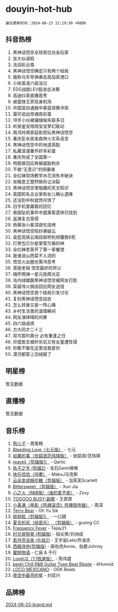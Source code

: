 # douyin-hot-hub

`最后更新时间：2024-08-23 21:19:50 +0800`

## 抖音热榜

1. 黑神话悟空全球首位白金玩家
1. 张大仙请假
1. 法润彩云南
1. 黑神话悟空确定只有两个结局
1. 俄称乌军导弹袭击高加索港口
1. 小徐英语六级没过
1. EDG战胜LEV挺进总决赛
1. 高迪抖音直播首秀
1. 谢霆锋王菲现身机场
1. 中国篮协通报中美篮球赛冲突
1. 蛋仔逃出惊魂夜彩蛋
1. 18岁小伙被骗缅甸失联多日
1. 听泉鉴宝旭旭宝宝梦幻联动
1. 周鸿祎用家庭影院玩黑神话悟空
1. 重庆彭水突发森林火灾系谣言
1. 黑神话悟空中的地道英配
1. 私藏浪漫番外好多彩蛋
1. 重庆热成了全国第一
1. 特朗普回应再被威胁刺杀
1. 不做“无意识”的网暴者
1. 全红婵现场教学水花消失术秘诀
1. 张晚意王楚然柳舟记决裂
1. 黑神话悟空里暗藏的天文知识
1. 英国知名企业家和女儿确认遇难
1. 还没到中秋就馋月饼了
1. 旧手机里藏着的回忆
1. 泰国坠机事件中国乘客遗体已找到
1. 返潮复古穿搭
1. 杨幂张小斐深夜吃烧烤
1. 黑神话悟空陷抄袭疑云
1. 渝昆高铁云南段架桥机倾覆致6死
1. 打黑包贝尔是掌管欠揍的神
1. 全红婵老家开了第一家餐馆
1. 是谁说山西菜不入流的
1. 悟空火出圈也需冷思考
1. 菩提老祖 悟空最好的师父
1. 缅怀两弹一星元勋周光召
1. 岛内绿媒酸黑神话悟空被网友打脸
1. 栾留伟火锅店回应网友送钱
1. 黑神话悟空首个结局引发讨论
1. 复刻黑神话悟空战衣
1. 怎么转身又是一阵心痛
1. 乡村生活里的温情瞬间
1. 网友演绎晴的间奏
1. 四六级成绩
1. 方大同才二十三
1. 双鸟暂时离分 必有重逢之日
1. 印度医生被奸杀后又有女童遭性侵
1. 你敢不敢在这里说我爱你
1. 漠河都穿上羽绒服了

## 明星榜

暂无数据

## 直播榜

暂无数据

## 音乐榜

1. [狗儿子](https://sf5-hl-cdn-tos.douyinstatic.com/obj/tos-cn-ve-2774/osvuItF7HhQ8nfz5BHDCMbu5ZOmgxBGtmcEpfn) - 周笔畅
1. [Bleeding Love（七元版）](https://sf5-hl-cdn-tos.douyinstatic.com/obj/tos-cn-ve-2774/oEgC9eZFHQ1MfSRnrfkzFp8AayDWqAQMABBgUs) - 七元
1. [如果的事（张韶涵范玮琪版）](https://sf3-cdn-tos.douyinstatic.com/obj/tos-cn-ve-2774/owI7MDDyzHddFIDNOFiTf8qYP1fafEiAgmjsCv) - 张韶涵/范玮琪
1. [reaykil（剪辑版1）](https://sf5-hl-cdn-tos.douyinstatic.com/obj/tos-cn-ve-2774/osSIWpEdiiBoAWKQMsIBhmw1wUEJn5z20ANfA9) - Qarlic
1. [执子之手 (剪辑2)](https://sf5-hl-cdn-tos.douyinstatic.com/obj/tos-cn-ve-2774/oUoZLQjCc31XzqsBnBQUNgeKtYPBcgbFDwtfcu) - 宝石Gem\哩哩
1. [快乐恰恰（间奏）](https://sf5-hl-cdn-tos.douyinstatic.com/obj/tos-cn-ve-2774/oMesum3HvWQXJxuMFeVYzf54o2QzH5aEBPOCAn) - MaksJ马克斯
1. [云朵变成棉花糖（剪辑版）](https://sf5-hl-cdn-tos.douyinstatic.com/obj/tos-cn-ve-2774/o8LC84GQLALFfXeyJmh8KE61byVQYMMeAZLfEI) - 泡芙芙Scarlett
1. [Bittersweet.（剪辑版）](https://sf5-hl-cdn-tos.douyinstatic.com/obj/tos-cn-ve-2774/oIR5xcAceFQosUeHXGzNQpCesIBELaANA2RYoJ) - Xun Jia
1. [心之火（R&B版）（谁的爱不疯）](https://sf3-cdn-tos.douyinstatic.com/obj/tos-cn-ve-2774/okemkEDaIBBE3OosftCgMxlFkLQZRw37t36ZQv) - Zxxy
1. [TOOOOO BUSY-副歌](https://sf5-hl-cdn-tos.douyinstatic.com/obj/tos-cn-ve-2774/o0fmjGZetNDjSM5EimFs2QlzBg30YgByJMRQrC) - 王霏霏
1. [小美满（电影《热辣滚烫》热辣陪伴曲）](https://sf3-cdn-tos.douyinstatic.com/obj/tos-cn-ve-2774/o0GAn2lSgfZIDUgtevCGDQYnFg4CwnrBaxbTZL) - 周深
1. [Terry Bear](https://sf5-hl-cdn-tos.douyinstatic.com/obj/tos-cn-ve-2774/oY98zQoBzAv3LMriiCP1nBInWAHWfS2wisMjSc) - Oh Yu Sik
1. [娃娃脸（剪辑版1）](https://sf3-cdn-tos.douyinstatic.com/obj/tos-cn-ve-2774/oIimSCgQoNUePTAZ1Ba7TeADY4KetGYsVFeaaB) - 一口甜
1. [夏天的风（纯音乐） （剪辑版）](https://sf5-hl-cdn-tos.douyinstatic.com/obj/tos-cn-ve-2774/oUzLjBZZFQAoNRmGokEeD5zfQCObp6UeFAnTa6) - gusing CC
1. [Frequency Fever](https://sf5-hl-cdn-tos.douyinstatic.com/obj/tos-cn-ve-2774/os94PCgvfCQSGh1ogDZmrFB6eEACFtZXwHEYHh) - Tejay21
1. [时光晃呀晃 (剪辑版)](https://sf5-hl-cdn-tos.douyinstatic.com/obj/tos-cn-ve-2774/o8ACeQem3gwI1x3GIYGAfKG0LJebKFRJDwRwyW) - 指尖笑/刘洲成
1. [若月亮没来 (片段2)](https://sf5-hl-cdn-tos.douyinstatic.com/obj/tos-cn-ve-2774/ocQavLLjkCOeDxGyYeIMGgNAIwJ0QXE1Ve3Fzv) - 王宇宙Leto/乔浚丞
1. [西厢寻他(剪辑版)](https://sf3-cdn-tos.douyinstatic.com/obj/tos-cn-ve-2774/oUsAVfAQKlRNxEv5qxvIB8o5qmIWUcXbzJKJhw) - 唐伯虎Annie、伯爵Johnny
1. [蜜桃物语](https://sf3-cdn-tos.douyinstatic.com/obj/tos-cn-ve-2774/oIhOSCZtIACtYU4XQkngiW9kCBfVD1Fz9IYeqL) - 仁辰 & 于行
1. [LoveU2（1.1倍速版）](https://sf5-hl-cdn-tos.douyinstatic.com/obj/tos-cn-ve-2774/oQMeDffLaEmgMwgCOEMAFCI6INzoFPgWdD0rsa) - 陈伟霆
1. [keshi Chill R&B Guitar Type Beat Ripple](https://sf5-hl-cdn-tos.douyinstatic.com/obj/tos-cn-ve-2774/okQIfmitAB3HpgZQo0YCEFEACcDhQngn0fkFIC) - 4Hunnid
1. [LOCO MEXICANO](https://sf5-hl-cdn-tos.douyinstatic.com/obj/tos-cn-ve-2774/owxVoxJorA4ILBfsMAjU6t7O1xW9w0tS7EYzh6) - ODK Beats
1. [夜空中最亮的星](https://sf5-hl-cdn-tos.douyinstatic.com/obj/tos-cn-ve-2774/o4IfgGwqqnFeXEMGaS8JBzJAdayAaCeoxqbjCD) - 刘佳兴

## 品牌榜

[2024-08-23-brand.md](2024-08-23-brand.md)
